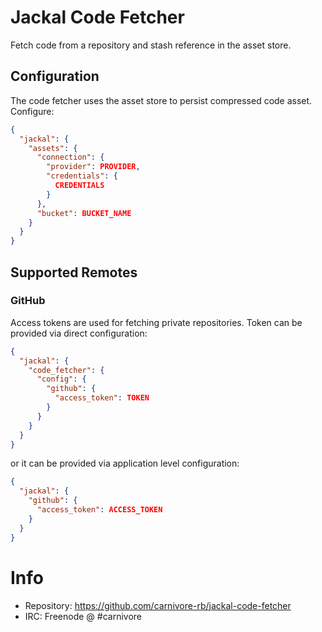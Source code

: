 # Jackal Code Fetcher

Fetch code from a repository and stash reference in the asset store.

## Configuration

The code fetcher uses the asset store to persist compressed code
asset. Configure:

```json
{
  "jackal": {
    "assets": {
      "connection": {
        "provider": PROVIDER,
        "credentials": {
          CREDENTIALS
        }
      },
      "bucket": BUCKET_NAME
    }
  }
}
```

## Supported Remotes

### GitHub

Access tokens are used for fetching private repositories. Token can
be provided via direct configuration:

```json
{
  "jackal": {
    "code_fetcher": {
      "config": {
        "github": {
          "access_token": TOKEN
        }
      }
    }
  }
}
```

or it can be provided via application level configuration:

```json
{
  "jackal": {
    "github": {
      "access_token": ACCESS_TOKEN
    }
  }
}
```

# Info

* Repository: https://github.com/carnivore-rb/jackal-code-fetcher
* IRC: Freenode @ #carnivore
